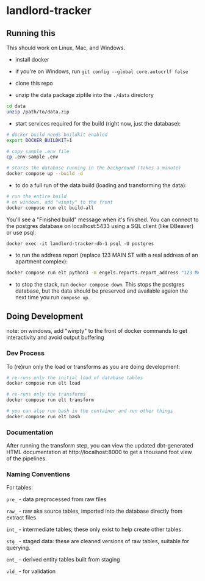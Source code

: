 # landlord-tracker

## Running this

This should work on Linux, Mac, and Windows.

* install docker

* if you're on Windows, run `git config --global core.autocrlf false`

* clone this repo

* unzip the data package zipfile into the `./data` directory

```sh
cd data
unzip /path/to/data.zip
```

* start services required for the build (right now, just the database):

```sh
# docker build needs buildkit enabled
export DOCKER_BUILDKIT=1

# copy sample .env file
cp .env-sample .env

# starts the database running in the background (takes a minute)
docker compose up --build -d
```

* to do a full run of the data build (loading and transforming the data):

```sh
# run the entire build
# on windows, add "winpty" to the front
docker compose run elt build-all
```

You'll see a "Finished build" message when it's finished. You can connect to
the postgres database on localhost:5433 using a SQL client (like DBeaver) or use psql:

```docker exec -it landlord-tracker-db-1 psql -U postgres```

* to run the address report (replace 123 MAIN ST with a real address of an apartment
complex):

```sh
docker compose run elt python3 -m engels.reports.report_address "123 MAIN ST"
```

* to stop the stack, run `docker compose down`. This stops the postgres
database, but the data should be preserved and available agaion the next time
you run `compose up`.

## Doing Development

note: on windows, add "winpty" to the front of docker commands
to get interactivity and avoid output buffering

### Dev Process

To (re)run only the load or transforms as you are doing development:

```sh
# re-runs only the initial load of database tables
docker compose run elt load

# re-runs only the transforms
docker compose run elt transform

# you can also run bash in the container and run other things
docker compose run elt bash
```

### Documentation

After running the transform step, you can view the updated dbt-generated
HTML documentation at http://localhost:8000 to get a thousand foot view of
the pipelines.

### Naming Conventions

For tables:

`pre_` - data preprocessed from raw files

`raw_` - raw aka source tables, imported into the database directly from extract files

`int_` - intermediate tables; these only exist to help create other tables.

`stg_` - staged data: these are cleaned versions of raw tables, suitable for querying.

`ent_` - derived entity tables built from staging 

`vld_` - for validation
